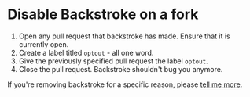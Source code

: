 # Disable Backstroke on a fork

1. Open any pull request that backstroke has made. Ensure that it is currently open.
2. Create a label titled `optout` - all one word.
3. Give the previously specified pull request the label `optout`.
4. Close the pull request. Backstroke shouldn't bug you anymore.

If you're removing backstroke for a specific reason, please
[tell me more](https://github.com/1egoman/backstroke/issues/new).
